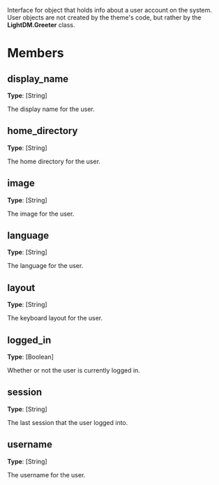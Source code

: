 Interface for object that holds info about a user account on the system. User objects are not created by the theme's code, but rather by the **LightDM.Greeter** class.

# Members

## display_name
**Type**: [String]

The display name for the user.

## home_directory
**Type**: [String]

The home directory for the user.

## image
**Type**: [String]

The image for the user.

## language
**Type**: [String]

The language for the user.

## layout
**Type**: [String]

The keyboard layout for the user.

## logged_in
**Type**: [Boolean]

Whether or not the user is currently logged in.

## session
**Type**: [String]

The last session that the user logged into.

## username
**Type**: [String]

The username for the user.
